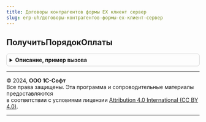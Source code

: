 ```yaml
---
title: Договоры контрагентов формы ЕХ клиент сервер
slug: erp-uh/договоры-контрагентов-формы-ех-клиент-сервер
---
```



## ПолучитьПорядокОплаты
<details style="margin: 1em 0; padding: 0.5em; border: 1px solid #ccc; border-radius: 6px;">

<summary style="font-weight: bold; cursor: pointer;">Описание, пример вызова</summary>

```bsl

Функция ПолучитьПорядокОплаты(Знач ВалютаВзаиморасчетов, Знач ВалютаПлатежа = Неопределено) Экспорт
```

Пример вызова
```bsl
Результат = ДоговорыКонтрагентовФормыЕХКлиентСервер.ПолучитьПорядокОплаты(ВалютаВзаиморасчетов, ВалютаПлатежа);
```
</details>

---

© 2024, **ООО 1С-Софт**  
Все права защищены. Эта программа и сопроводительные материалы предоставляются  
в соответствии с условиями лицензии [Attribution 4.0 International (CC BY 4.0)](https://creativecommons.org/licenses/by/4.0/legalcode).

---
